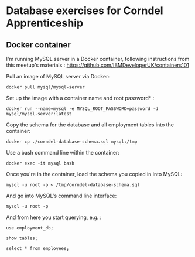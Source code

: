# Database exercises for Corndel Apprenticeship

## Docker container

I'm running MySQL server in a Docker container, following instructions from this meetup's materials : https://github.com/IBMDeveloperUK/containers101

Pull an image of MySQL server via Docker:

`docker pull mysql/mysql-server`

Set up the image with a container name and root password* :

`docker run --name=mysql -e MYSQL_ROOT_PASSWORD=password -d mysql/mysql-server:latest`

Copy the schema for the database and all employment tables into the container:

`docker cp ./corndel-database-schema.sql mysql:/tmp`

Use a bash command line within the container:

`docker exec -it mysql bash`

Once you're in the container, load the schema you copied in into MySQL:

`mysql -u root -p < /tmp/corndel-database-schema.sql`

And go into MySQL's command line interface:

`mysql -u root -p`

And from here you start querying, e.g. :

`use employment_db;`

`show tables;`

`select * from employees;`
